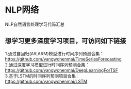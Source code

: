 # NLP网络
NLP自然语言处理学习代码汇总  
## 想学习更多深度学习项目，可访问如下链接
1.通过自回归(AR,ARM)模型进行时间序列预测合集：https://github.com/yangwohenmai/TimeSeriesForecasting  
2.通过深度学习模型进行时间序列预测合集：https://github.com/yangwohenmai/DeepLearningForTSF  
3.基于LSTM的时间序列预测项目合集：https://github.com/yangwohenmai/LSTM  
